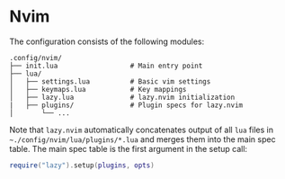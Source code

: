 # Nvim
The configuration consists of the following modules:
```
.config/nvim/
├── init.lua                  # Main entry point
├── lua/                     
│   ├── settings.lua          # Basic vim settings
│   ├── keymaps.lua           # Key mappings
│   ├── lazy.lua              # lazy.nvim initialization
|   ├── plugins/              # Plugin specs for lazy.nvim
│       └── ...                   
```
Note that `lazy.nvim` automatically concatenates output of all `lua` files in `~./config/nvim/lua/plugins/*.lua` and merges them into the main spec table. The main spec table is the first argument in the setup call:
 ```lua
 require("lazy").setup(plugins, opts)
 ```
